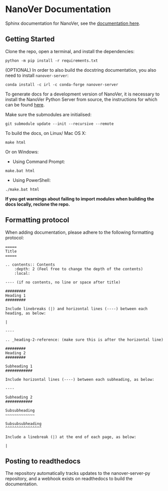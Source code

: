 # NanoVer Documentation

Sphinx documentation for NanoVer, see the [documentation here](https://irl2.github.io/nanover-docs/#).

## Getting Started

Clone the repo, open a terminal, and install the dependencies: 

```
python -m pip install -r requirements.txt
```

(OPTIONAL) In order to also build the docstring documentation, you also need to 
install `nanover-server`:

```
conda install -c irl -c conda-forge nanover-server
```

To generate docs for a development version of NanoVer, it is necessary to 
install the NanoVer Python Server from source, the instructions for which
can be found [here](https://github.com/IRL2/nanover-server-py/blob/main/README.md#setup-nanover-server-py-for-developers-on-mac-and-linux).

Make sure the submodules are initialised: 

```
git submodule update --init --recursive --remote
```

To build the docs, on Linux/ Mac OS X:

```
make html
```

Or on Windows:

* Using Command Prompt:
```
make.bat html
```
* Using PowerShell:
```
./make.bat html
```

**If you get warnings about failing to import modules when building the docs locally, reclone the repo.**

## Formatting protocol

When adding documentation, please adhere to the following formatting protocol:

```
=====
Title
=====

.. contents:: Contents
    :depth: 2 (Feel free to change the depth of the contents)
    :local:

---- (if no contents, no line or space after title)

#########
Heading 1
#########

Include linebreaks (|) and horizontal lines (----) between each heading, as below:

|

----

.. _heading-2-reference: (make sure this is after the horizontal line)

#########
Heading 2
#########

Subheading 1
############

Include horizontal lines (----) between each subheading, as below:

----

Subheading 2
############

Subsubheading
~~~~~~~~~~~~~

Subsubsubheading
^^^^^^^^^^^^^^^^

Include a linebreak (|) at the end of each page, as below:

|
```


## Posting to readthedocs 

The repository automatically tracks updates to the nanover-server-py repository, 
and a webhook exists on readthedocs to build the documentation. 

